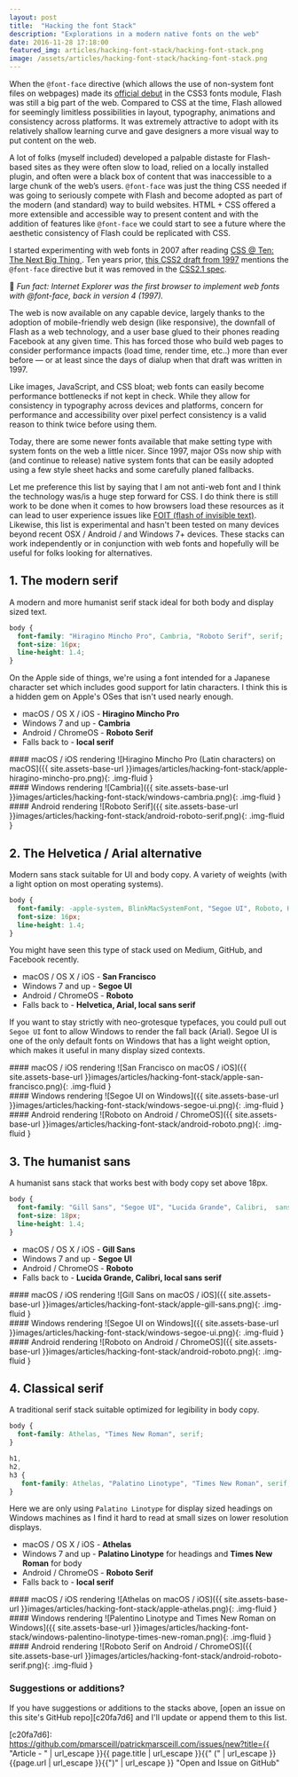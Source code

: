 ```yaml
---
layout: post
title:  "Hacking the font Stack"
description: "Explorations in a modern native fonts on the web"
date: 2016-11-28 17:18:00
featured_img: articles/hacking-font-stack/hacking-font-stack.png
image: /assets/articles/hacking-font-stack/hacking-font-stack.png
---
```


When the `@font-face` directive (which allows the use of non-system font files on webpages) made its [official debut][423c2466] in the CSS3 fonts module, Flash was still a big part of the web. Compared to CSS at the time, Flash allowed for seemingly limitless possibilities in layout, typography, animations and consistency across platforms.  It was extremely attractive to adopt with its relatively shallow learning curve and gave designers a more visual way to put content on the web.

A lot of folks (myself included) developed a palpable distaste for Flash-based sites as they were often slow to load, relied on a locally installed plugin, and often were a black box of content that was inaccessible to a large chunk of the web’s users. `@font-face` was just the thing CSS needed if was going to seriously compete with Flash and become adopted as part of the modern (and standard) way to build websites. HTML + CSS offered a more extensible and accessible way to present content and with the addition of features like `@font-face` we could start to see a future where the aesthetic consistency of Flash could be replicated with CSS.

I started experimenting with web fonts in 2007 after reading [CSS @ Ten: The Next Big Thing
][039e80cc]. Ten years prior, [this CSS2 draft from 1997][5ad770fe] mentions the `@font-face` directive but it was removed in the [CSS2.1 spec][964be9d5].

:tada: _Fun fact: Internet Explorer was the first browser to implement web fonts with @font-face, back in version 4 (1997)._

  [964be9d5]: https://www.w3.org/TR/CSS21/ "Cascading Style Sheets Level 2 Revision 1 (CSS 2.1) Specification"
  [5ad770fe]: https://www.w3.org/TR/WD-CSS2-971104/cover.html "CSS 2 Specification - W3C Working Draft 04-November-1997"
  [039e80cc]: http://alistapart.com/article/cssatten "CSS @ Ten: The Next Big Thing"
  [423c2466]: https://www.w3.org/TR/2001/WD-css3-fonts-20010731/ "CSS3 module: Fonts, W3C Working Draft 31-July-2001"

The web is now available on any capable device, largely thanks to the adoption of mobile-friendly web design (like responsive), the downfall of Flash as a web technology, and a user base glued to their phones reading Facebook at any given time. This has forced those who build web pages to consider performance impacts (load time, render time, etc..) more than ever before &mdash; or at least since the days of dialup when that draft was written in 1997.

Like images, JavaScript, and CSS bloat; web fonts can easily become performance bottlenecks if not kept in check. While they allow for consistency in typography across devices and platforms, concern for performance and accessibility over pixel perfect consistency is a valid reason to think twice before using them.

Today, there are some newer fonts available that make setting type with system fonts on the web a little nicer. Since 1997, major OSs now ship with (and continue to release) native system fonts that can be easily adopted using a few style sheet hacks and some carefully planed fallbacks.

Let me preference this list by saying that I am not anti-web font and I think the technology was/is a huge step forward for CSS. I do think there is still work to be done when it comes to how browsers load these resources as it can lead to user experience issues like [FOIT (flash of invisible text)][5038a6bd]. Likewise, this list is experimental and hasn't been tested on many devices beyond recent OSX / Android / and Windows 7+ devices. These stacks can work independently or in conjunction with web fonts and hopefully will be useful for folks looking for alternatives.

[5038a6bd]: https://css-tricks.com/fout-foit-foft/ "FOUT, FOIT, FOFT"

## 1. The modern serif

A modern and more humanist serif stack ideal for both body and display sized text.

```css
body {
  font-family: "Hiragino Mincho Pro", Cambria, "Roboto Serif", serif;
  font-size: 16px;
  line-height: 1.4;
}
```

On the Apple side of things, we're using a font intended for a Japanese character set which includes good support for latin characters. I think this is a hidden gem on Apple's OSes that isn't used nearly enough.

-   macOS / OS X / iOS - **Hiragino Mincho Pro**
-   Windows 7 and up - **Cambria**
-   Android / ChromeOS - **Roboto Serif**
-   Falls back to - **local serif**

<div class="d-flex flex-wrap flex-justify-center mxn-md-11 mxn-lg-12 mt-6 mb-10 py-3 px-3 card">
  <div markdown="1" class="px-3 col-md-4 col-lg-4">
#### macOS / iOS rendering
![Hiragino Mincho Pro (Latin characters) on macOS]({{ site.assets-base-url
}}images/articles/hacking-font-stack/apple-hiragino-mincho-pro.png){: .img-fluid }
  </div>
  <div markdown="1" class="px-3 col-md-4 col-lg-4">
#### Windows rendering
![Cambria]({{ site.assets-base-url
}}images/articles/hacking-font-stack/windows-cambria.png){: .img-fluid }
  </div>
  <div markdown="1" class="px-3 col-md-4 col-lg-4">
#### Android rendering
![Roboto Serif]({{ site.assets-base-url }}images/articles/hacking-font-stack/android-roboto-serif.png){: .img-fluid }
  </div>
</div>

## 2. The Helvetica / Arial alternative

Modern sans stack suitable for UI and body copy. A variety of weights (with a light option on most operating systems).

```css
body {
  font-family: -apple-system, BlinkMacSystemFont, "Segoe UI", Roboto, Helvetica, Arial, sans-serif;
  font-size: 16px;
  line-height: 1.4;
}
```

You might have seen this type of stack used on Medium, GitHub, and Facebook recently.

-   macOS / OS X / iOS - **San Francisco**
-   Windows 7 and up - **Segoe UI**
-   Android / ChromeOS - **Roboto**
-   Falls back to - **Helvetica, Arial, local sans serif**

If you want to stay strictly with neo-grotesque typefaces, you could pull out `Segoe UI` font to allow Windows to render the fall back (Arial). Segoe UI is one of the only default fonts on Windows that has a light weight option, which makes it useful in many display sized contexts.


<div class="d-flex flex-wrap flex-justify-center mxn-md-11 mxn-lg-12 mt-6 mb-10 py-3 px-3 card">
  <div markdown="1" class="px-3 col-md-4 col-lg-4">
#### macOS / iOS rendering
![San Francisco on macOS / iOS]({{ site.assets-base-url }}images/articles/hacking-font-stack/apple-san-francisco.png){: .img-fluid }
  </div>
  <div markdown="1" class="px-3 col-md-4 col-lg-4">
#### Windows rendering
![Segoe UI on Windows]({{ site.assets-base-url }}images/articles/hacking-font-stack/windows-segoe-ui.png){: .img-fluid }
  </div>
  <div markdown="1" class="px-3 col-md-4 col-lg-4">
#### Android rendering
![Roboto on Android / ChromeOS]({{ site.assets-base-url }}images/articles/hacking-font-stack/android-roboto.png){: .img-fluid }
  </div>
</div>

## 3. The humanist sans

A humanist sans stack that works best with body copy set above 18px.

```css
body {
  font-family: "Gill Sans", "Segoe UI", "Lucida Grande", Calibri,  sans-serif;
  font-size: 18px;
  line-height: 1.4;
}
```

-   macOS / OS X / iOS - **Gill Sans**
-   Windows 7 and up - **Segoe UI**
-   Android / ChromeOS - **Roboto**
-   Falls back to - **Lucida Grande, Calibri, local sans serif**


<div class="d-flex flex-wrap flex-justify-center mxn-md-11 mxn-lg-12 mt-6 mb-10 py-3 px-3 card">
  <div markdown="1" class="px-3 col-md-4 col-lg-4">
#### macOS / iOS rendering
![Gill Sans on macOS / iOS]({{ site.assets-base-url }}images/articles/hacking-font-stack/apple-gill-sans.png){: .img-fluid }
  </div>
  <div markdown="1" class="px-3 col-md-4 col-lg-4">
#### Windows rendering
![Segoe UI on Windows]({{ site.assets-base-url }}images/articles/hacking-font-stack/windows-segoe-ui.png){: .img-fluid }
  </div>
  <div markdown="1" class="px-3 col-md-4 col-lg-4">
#### Android rendering
![Roboto on Android / ChromeOS]({{ site.assets-base-url }}images/articles/hacking-font-stack/android-roboto.png){: .img-fluid }
  </div>
</div>

## 4. Classical serif

A traditional serif stack suitable optimized for legibility in body copy.

```css
body {
  font-family: Athelas, "Times New Roman", serif;
}

h1,
h2,
h3 {
   font-family: Athelas, "Palatino Linotype", "Times New Roman", serif;
}
```

Here we are only using `Palatino Linotype` for display sized headings on Windows machines as I find it hard to read at small sizes on lower resolution displays.

-   macOS / OS X / iOS - **Athelas**
-   Windows 7 and up - **Palatino Linotype** for headings and **Times New Roman** for body
-   Android / ChromeOS - **Roboto Serif**
-   Falls back to - **local serif**

<div class="d-flex flex-wrap flex-justify-center mxn-md-11 mxn-lg-12 mt-6 mb-10 py-3 px-3 card">
  <div markdown="1" class="px-3 col-md-4 col-lg-4">
#### macOS / iOS rendering
![Athelas on macOS / iOS]({{ site.assets-base-url }}images/articles/hacking-font-stack/apple-athelas.png){: .img-fluid }
  </div>
  <div markdown="1" class="px-3 col-md-4 col-lg-4">
#### Windows rendering
![Palentino Linotype and Times New Roman on Windows]({{ site.assets-base-url
}}images/articles/hacking-font-stack/windows-palentino-linotype-times-new-roman.png){: .img-fluid }
  </div>
  <div markdown="1" class="px-3 col-md-4 col-lg-4">
#### Android rendering
![Roboto Serif on Android / ChromeOS]({{ site.assets-base-url }}images/articles/hacking-font-stack/android-roboto-serif.png){: .img-fluid }
  </div>
</div>

### Suggestions or additions?

If you have suggestions or additions to the stacks above, [open an issue on this site's GitHub repo][c20fa7d6] and I'll update or append them to this list.

  [c20fa7d6]: https://github.com/pmarsceill/patrickmarsceill.com/issues/new?title={{ "Article - " | url_escape }}{{ page.title | url_escape }}{{" (" | url_escape }}{{page.url | url_escape }}{{")" | url_escape }} "Open and Issue on GitHub"
